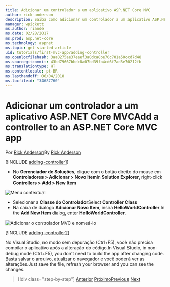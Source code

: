 ```yaml
---
title: Adicionar um controlador a um aplicativo ASP.NET Core MVC
author: rick-anderson
description: Saiba como adicionar um controlador a um aplicativo ASP.NET Core MVC simples.
manager: wpickett
ms.author: riande
ms.date: 02/28/2017
ms.prod: asp.net-core
ms.technology: aspnet
ms.topic: get-started-article
uid: tutorials/first-mvc-app/adding-controller
ms.openlocfilehash: 3aa0275ae37eaef3a0dca8be70c701a50ccd7d48
ms.sourcegitcommit: 43bd79667bbdc8a07bd39fb4cd6f7ad3e70212fb
ms.translationtype: HT
ms.contentlocale: pt-BR
ms.lasthandoff: 06/04/2018
ms.locfileid: "34687760"
---
```

# <a name="add-a-controller-to-an-aspnet-core-mvc-app"></a><span data-ttu-id="5ffb3-103">Adicionar um controlador a um aplicativo ASP.NET Core MVC</span><span class="sxs-lookup"><span data-stu-id="5ffb3-103">Add a controller to an ASP.NET Core MVC app</span></span>

<span data-ttu-id="5ffb3-104">Por [Rick Anderson](https://twitter.com/RickAndMSFT)</span><span class="sxs-lookup"><span data-stu-id="5ffb3-104">By [Rick Anderson](https://twitter.com/RickAndMSFT)</span></span>

[!INCLUDE [adding-controller1](~/includes/mvc-intro/adding-controller1.md)]

* <span data-ttu-id="5ffb3-105">No **Gerenciador de Soluções**, clique com o botão direito do mouse em **Controladores > Adicionar > Novo Item**</span><span class="sxs-lookup"><span data-stu-id="5ffb3-105">In **Solution Explorer**, right-click **Controllers > Add > New Item**</span></span>

![Menu contextual](adding-controller/_static/add_controller.png)

* <span data-ttu-id="5ffb3-107">Selecionar a **Classe do Controlador**</span><span class="sxs-lookup"><span data-stu-id="5ffb3-107">Select **Controller Class**</span></span>
* <span data-ttu-id="5ffb3-108">Na caixa de diálogo **Adicionar Novo Item**, insira **HelloWorldController**.</span><span class="sxs-lookup"><span data-stu-id="5ffb3-108">In the **Add New Item** dialog, enter **HelloWorldController**.</span></span>

![Adicionar o controlador MVC e nomeá-lo](adding-controller/_static/ac.png)

[!INCLUDE [adding-controller2](~/includes/mvc-intro/adding-controller2.md)]

<span data-ttu-id="5ffb3-110">No Visual Studio, no modo sem depuração (Ctrl+F5), você não precisa compilar o aplicativo após a alteração do código.</span><span class="sxs-lookup"><span data-stu-id="5ffb3-110">In Visual Studio, in non-debug mode (Ctrl+F5), you don't need to build the app after changing  code.</span></span> <span data-ttu-id="5ffb3-111">Basta salvar o arquivo, atualizar o navegador e você poderá ver as alterações.</span><span class="sxs-lookup"><span data-stu-id="5ffb3-111">Just save the file, refresh your browser and you can see the changes.</span></span>

> [!div class="step-by-step"]
> <span data-ttu-id="5ffb3-112">[Anterior](start-mvc.md)
> [Próximo](adding-view.md)</span><span class="sxs-lookup"><span data-stu-id="5ffb3-112">[Previous](start-mvc.md)
[Next](adding-view.md)</span></span>